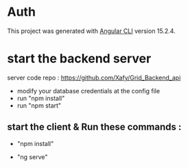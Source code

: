 # Auth

This project was generated with [Angular CLI](https://github.com/angular/angular-cli) version 15.2.4.

# start the backend server 

server code repo : https://github.com/Xafy/Grid_Backend_api
- modify your database credentials at the config file
- run "npm install"
- run "npm start"

## start the client & Run these commands : 

- "npm install"

- "ng serve"

